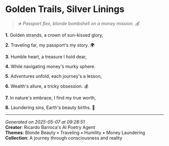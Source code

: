# Golden Trails, Silver Linings

> *✈️ Passport flex, blonde bombshell on a money mission. 💰*

**1.** Golden strands, a crown of sun-kissed glory,


**2.** Traveling far, my passport's my story. 🌍


**3.** Humble heart, a treasure I hold dear,


**4.** While navigating money's murky sphere.


**5.** Adventures unfold, each journey's a lesson,


**6.** Wealth's allure, a tricky obsession. 💰


**7.** In nature's embrace, I find my true worth,


**8.** Laundering sins, Earth's beauty births. 🌱



---

*Generated on 2025-05-07 at 09:28:51*  
**Creator**: Ricardo Barroca's AI Poetry Agent  
**Themes**: Blonde Beauty • Traveling • Humility • Money Laundering  
**Collection**: A journey through consciousness and reality